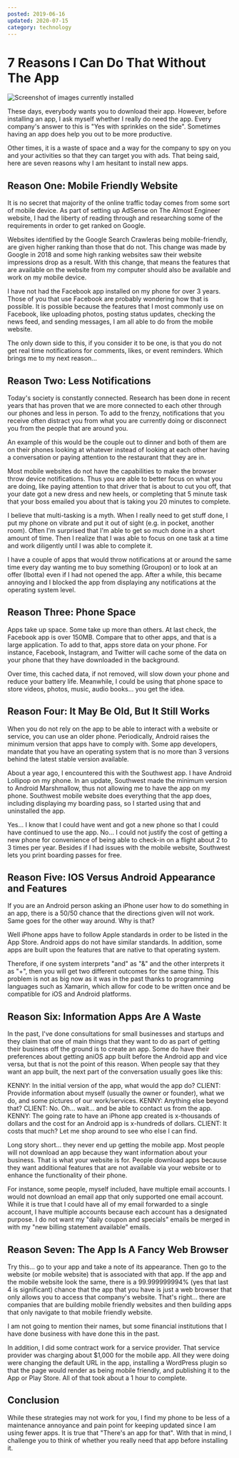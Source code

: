 ```yaml
---
posted: 2019-06-16
updated: 2020-07-15
category: technology
---
```


# 7 Reasons I Can Do That Without The App

![Screenshot of images currently installed](/images/2019.06.07-Screenshot_2019-06-25-22-01-37.png)

These days, everybody wants you to download their app. However, before installing an app, I ask myself whether I really do need the app. Every company's answer to this is "Yes with sprinkles on the side". Sometimes having an app does help you out to be more productive.

Other times, it is a waste of space and a way for the company to spy on you and your activities so that they can target you with ads. 
That being said, here are seven reasons why I am hesitant to install new apps.
  
## Reason One: Mobile Friendly Website

It is no secret that majority of the online traffic today comes from some sort of mobile device. As part of setting up AdSense on The Almost Engineer website, I had the liberty of reading through and researching some of the requirements in order to get ranked on Google. 

Websites identified by the Google Search Crawleras being mobile-friendly, are given higher ranking than those that do not. This change was made by Google in 2018 and some high ranking websites saw their website impressions drop as a result. With this change, that means the features that are available on the website from my computer should also be available and work on my mobile device. 

I have not had the Facebook app installed on my phone for over 3 years. Those of you that use Facebook are probably wondering how that is possible. It is possible because the features that I most commonly use on Facebook, like uploading photos, posting status updates, checking the news feed, and sending messages, I am all able to do from the mobile website. 

The only down side to this, if you consider it to be one, is that you do not get real time notifications for comments, likes, or event reminders. Which brings me to my next reason... 
  
## Reason Two: Less Notifications

Today's society is constantly connected. Research has been done in recent years that has proven that we are more connected to each other through our phones and less in person. To add to the frenzy, notifications that you receive often distract you from what you are currently doing or disconnect you from the people that are around you. 

An example of this would be the couple out to dinner and both of them are on their phones looking at whatever instead of looking at each other having a conversation or paying attention to the restaurant that they are in. 

Most mobile websites do not have the capabilities to make the browser throw device notifications. Thus you are able to better focus on what you are doing, like paying attention to that driver that is about to cut you off, that your date got a new dress and new heels, or completing that 5 minute task that your boss emailed you about that is taking you 20 minutes to complete. 

I believe that multi-tasking is a myth. When I really need to get stuff done, I put my phone on vibrate and put it out of sight (e.g. in pocket, another room). Often I'm surprised that I'm able to get so much done in a short amount of time. Then I realize that I was able to focus on one task at a time and work diligently until I was able to complete it. 

I have a couple of apps that would throw notifications at or around the same time every day wanting me to buy something (Groupon) or to look at an offer (Ibotta) even if I had not opened the app. After a while, this became annoying and I blocked the app from displaying any notifications at the operating system level. 
  
## Reason Three: Phone Space

Apps take up space. Some take up more than others. At last check, the Facebook app is over 150MB. Compare that to other apps, and that is a large application. To add to that, apps store data on your phone. For instance, Facebook, Instagram, and Twitter will cache some of the data on your phone that they have downloaded in the background. 

Over time, this cached data, if not removed, will slow down your phone and reduce your battery life. Meanwhile, I could be using that phone space to store videos, photos, music, audio books... you get the idea. 
  
## Reason Four: It May Be Old, But It Still Works

When you do not rely on the app to be able to interact with a website or service, you can use an older phone. Periodically, Android raises the minimum version that apps have to comply with. Some app developers, mandate that you have an operating system that is no more than 3 versions behind the latest stable version available. 

About a year ago, I encountered this with the Southwest app. I have Android Lollipop on my phone. In an update, Southwest made the minimum version to Android Marshmallow, thus not allowing me to have the app on my phone. Southwest mobile website does everything that the app does, including displaying my boarding pass, so I started using that and uninstalled the app. 

Yes… I know that I could have went and got a new phone so that I could have continued to use the app. No… I could not justify the cost of getting a new phone for convenience of being able to check-in on a flight about 2 to 3 times per year. Besides if I had issues with the mobile website, Southwest lets you print boarding passes for free.  
  
## Reason Five: IOS Versus Android Appearance and Features

If you are an Android person asking an iPhone user how to do something in an app, there is a 50/50 chance that the directions given will not work. Same goes for the other way around. Why is that? 

Well iPhone apps have to follow Apple standards in order to be listed in the App Store. Android apps do not have similar standards. In addition, some apps are built upon the features that are native to that operating system.

Therefore, if one system interprets "and" as "&amp;" and the other interprets it as "+", then you will get two different outcomes for the same thing. This problem is not as big now as it was in the past thanks to programming languages such as Xamarin, which allow for code to be written once and be compatible for iOS and Android platforms.
  
## Reason Six: Information Apps Are A Waste

In the past, I've done consultations for small businesses and startups and they claim that one of main things that they want to do as part of getting their business off the ground is to create an app. Some do have their preferences about getting aniOS app built before the Android app and vice versa, but that is not the point of this reason. When people say that they want an app built, the next part of the conversation usually goes like this: 

KENNY: In the initial version of the app, what would the app do? 
CLIENT: Provide information about myself (usually the owner or founder), what we do, and some pictures of our work/services. 
KENNY: Anything else beyond that? 
CLIENT: No. Oh... wait... and be able to contact us from the app. 
KENNY: The going rate to have an iPhone app created is x-thousands of dollars and the cost for an Android app is x-hundreds of dollars. 
CLIENT: It costs that much? Let me shop around to see who else I can find. 

Long story short... they never end up getting the mobile app. Most people will not download an app because they want information about your business. That is what your website is for. People download apps because they want additional features that are not available via your website or to enhance the functionality of their phone. 

For instance, some people, myself included, have multiple email accounts. I would not download an email app that only supported one email account. While it is true that I could have all of my email forwarded to a single account, I have multiple accounts because each account has a designated purpose. I do not want my "daily coupon and specials" emails be merged in with my "new billing statement available" emails. 
  
## Reason Seven: The App Is A Fancy Web Browser

Try this... go to your app and take a note of its appearance. Then go to the website (or mobile website) that is associated with that app. If the app and the mobile website look the same, there is a 99.999999994% (yes that last 4 is significant) chance that the app that you have is just a web browser that only allows you to access that company's website. That's right... there are companies that are building mobile friendly websites and then building apps that only navigate to that mobile friendly website. 

I am not going to mention their names, but some financial institutions that I have done business with have done this in the past. 

In addition, I did some contract work for a service provider. That service provider was charging about $1,000 for the mobile app. All they were doing were changing the default URL in the app, installing a WordPress plugin so that the page would render as being mobile friendly, and publishing it to the App or Play Store. All of that took about a 1 hour to complete.  

## Conclusion
  
While these strategies may not work for you, I find my phone to be less of a maintenance annoyance and pain point for keeping updated since I am using fewer apps. It is true that "There's an app for that". With that in mind, I challenge you to think of whether you really need that app before installing it.  

